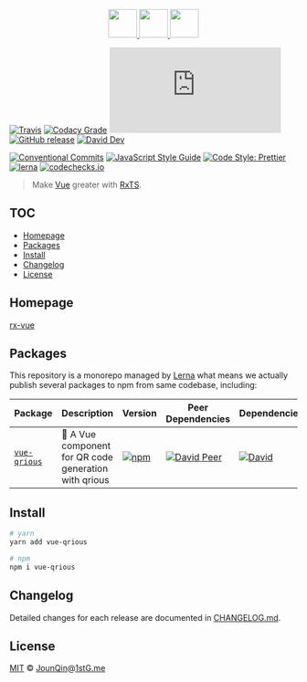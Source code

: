 <p align="center">
  <a href="https://rxjs.dev">
    <img src="https://rxjs.dev/assets/images/logos/Rx_Logo_S.png" height="50">
  </a>
  <a href="#readme">
    <img src="https://rx-ts.github.io/assets/heart.svg" height="50">
  </a>
  <a href="https://vuejs.org">
    <img src="https://vuejs.org/images/logo.png"  height="50">
  </a>
</p>

[![Travis](https://img.shields.io/travis/com/rx-ts/vue.svg)](https://travis-ci.com/rx-ts/vue)
[![Codacy Grade](https://img.shields.io/codacy/grade/d5e7b6c031264056a0d1c126f3cc4857)](https://www.codacy.com/app/JounQin/vue)
[![type-coverage](https://img.shields.io/badge/dynamic/json.svg?label=type-coverage&prefix=%E2%89%A5&suffix=%&query=$.typeCoverage.atLeast&uri=https%3A%2F%2Fraw.githubusercontent.com%2Frx-ts%2Fvue%2Fmaster%2Fpackage.json)](https://github.com/plantain-00/type-coverage)
[![GitHub release](https://img.shields.io/github/release/rx-ts/vue)](https://github.com/rx-ts/vue/releases)
[![David Dev](https://img.shields.io/david/dev/rx-ts/vue.svg)](https://david-dm.org/rx-ts/vue?type=dev)

[![Conventional Commits](https://img.shields.io/badge/conventional%20commits-1.0.0-yellow.svg)](https://conventionalcommits.org)
[![JavaScript Style Guide](https://img.shields.io/badge/code_style-standard-brightgreen.svg)](https://standardjs.com)
[![Code Style: Prettier](https://img.shields.io/badge/code_style-prettier-ff69b4.svg)](https://github.com/prettier/prettier)
[![lerna](https://img.shields.io/badge/maintained%20with-lerna-cc00ff.svg)](https://lerna.js.org)
[![codechecks.io](https://raw.githubusercontent.com/codechecks/docs/master/images/badges/badge-default.svg?sanitize=true)](https://codechecks.io)

> Make [Vue][] greater with [RxTS][].

## TOC <!-- omit in toc -->

- [Homepage](#homepage)
- [Packages](#packages)
- [Install](#install)
- [Changelog](#changelog)
- [License](#license)

## Homepage

<a href="https://rx-vue.now.sh" target="_blank">rx-vue</a>

## Packages

This repository is a monorepo managed by [Lerna][] what means we actually publish several packages to npm from same codebase, including:

| Package                              | Description                                           | Version                                                                                         | Peer Dependencies                                                                                                                                            | Dependencies                                                                                                                             |
| ------------------------------------ | ----------------------------------------------------- | ----------------------------------------------------------------------------------------------- | ------------------------------------------------------------------------------------------------------------------------------------------------------------ | ---------------------------------------------------------------------------------------------------------------------------------------- |
| [`vue-qrious`](/packages/vue-qrious) | 🤳 A Vue component for QR code generation with qrious | [![npm](https://img.shields.io/npm/v/vue-qrious.svg)](https://www.npmjs.com/package/vue-qrious) | [![David Peer](https://img.shields.io/david/peer/rx-ts/vue.svg?path=packages/vue-qrious)](https://david-dm.org/rx-ts/vue?path=packages/vue-qrious&type=peer) | [![David](https://img.shields.io/david/rx-ts/vue.svg?path=packages/vue-qrious)](https://david-dm.org/rx-ts/vue?path=packages/vue-qrious) |

## Install

```sh
# yarn
yarn add vue-qrious

# npm
npm i vue-qrious
```

## Changelog

Detailed changes for each release are documented in [CHANGELOG.md](./CHANGELOG.md).

## License

[MIT][] © [JounQin][]@[1stG.me][]

[1stg.me]: https://www.1stg.me
[rxts]: https://rxjs.dev
[vue]: https://vuejs.org
[jounqin]: https://GitHub.com/JounQin
[lerna]: https://github.com/lerna/lerna
[mit]: http://opensource.org/licenses/MIT
